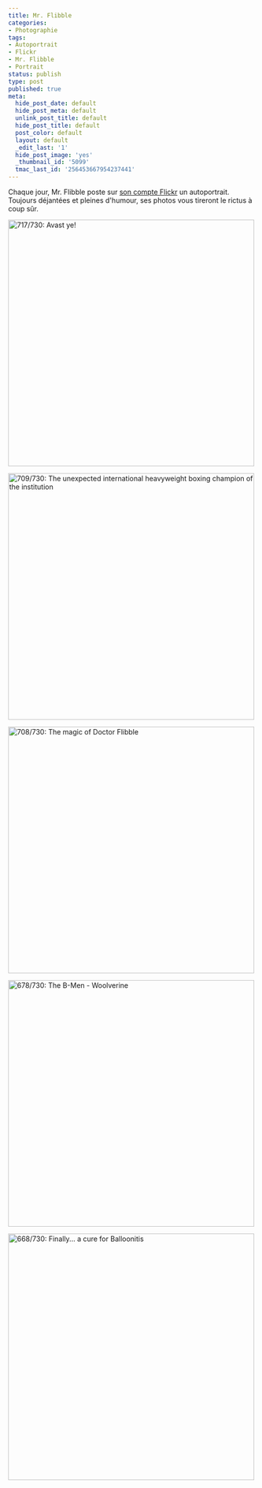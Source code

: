 ```yaml
---
title: Mr. Flibble
categories:
- Photographie
tags:
- Autoportrait
- Flickr
- Mr. Flibble
- Portrait
status: publish
type: post
published: true
meta:
  hide_post_date: default
  hide_post_meta: default
  unlink_post_title: default
  hide_post_title: default
  post_color: default
  layout: default
  _edit_last: '1'
  hide_post_image: 'yes'
  _thumbnail_id: '5099'
  tmac_last_id: '256453667954237441'
---
```

Chaque jour, Mr. Flibble poste sur <a title="Compte Flickr de Mr. Flibble" href="https://www.flickr.com/photos/flibble/">son compte Flickr</a> un autoportrait. Toujours déjantées et pleines d'humour, ses photos vous tireront le rictus à coup sûr.

<!--more-->

<a title="717/730: Avast ye! de Mr. Flibble, sur Flickr" href="https://www.flickr.com/photos/flibble/6534193313/"><img src="https://farm8.staticflickr.com/7150/6534193313_cc028235b5.jpg" alt="717/730: Avast ye!" width="500" height="500" /></a>

<a title="709/730: The unexpected international heavyweight boxing champion of the institution de Mr. Flibble, sur Flickr" href="https://www.flickr.com/photos/flibble/6489594347/"><img src="https://farm8.staticflickr.com/7141/6489594347_895498434d.jpg" alt="709/730: The unexpected international heavyweight boxing champion of the institution" width="500" height="500" /></a>

<a title="708/730: The magic of Doctor Flibble de Mr. Flibble, sur Flickr" href="https://www.flickr.com/photos/flibble/6484072693/"><img src="https://farm8.staticflickr.com/7157/6484072693_b813a4ca55.jpg" alt="708/730: The magic of Doctor Flibble" width="500" height="500" /></a>

<a title="678/730: The B-Men - Woolverine de Mr. Flibble, sur Flickr" href="https://www.flickr.com/photos/flibble/6329799415/"><img src="https://farm7.staticflickr.com/6217/6329799415_76dfe47590.jpg" alt="678/730: The B-Men - Woolverine" width="500" height="500" /></a>

<a title="668/730: Finally... a cure for Balloonitis de Mr. Flibble, sur Flickr" href="https://www.flickr.com/photos/flibble/6295905538/"><img src="https://farm7.staticflickr.com/6232/6295905538_57d2cb3aa0.jpg" alt="668/730: Finally... a cure for Balloonitis" width="500" height="500" /></a>
